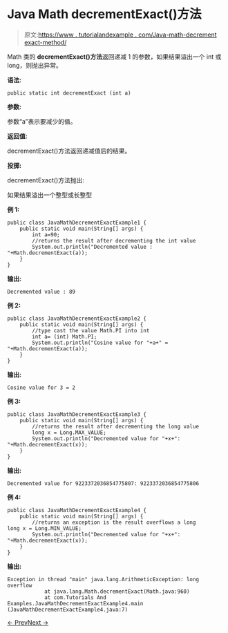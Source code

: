 # Java Math decrementExact()方法

> 原文:[https://www . tutorialandexample . com/Java-math-decrement exact-method/](https://www.tutorialandexample.com/java-math-decrementexact-method/)

Math 类的 **decrementExact()方法**返回递减 1 的参数，如果结果溢出一个 int 或 long，则抛出异常。

**语法:**

```
public static int decrementExact (int a)
```

**参数:**

参数“a”表示要减少的值。

**返回值:**

decrementExact()方法返回递减值后的结果。

**投掷:**

decrementExact()方法抛出:

如果结果溢出一个整型或长整型

**例 1:**

```
public class JavaMathDecrementExactExample1 {
    public static void main(String[] args) {
        int a=90;
        //returns the result after decrementing the int value
        System.out.println("Decremented value : "+Math.decrementExact(a));
    }
}
```

**输出:**

```
Decremented value : 89
```

**例 2:**

```
public class JavaMathDecrementExactExample2 {
    public static void main(String[] args) {
        //type cast the value Math.PI into int
        int a= (int) Math.PI;
        System.out.println("Cosine value for "+a+" = "+Math.decrementExact(a));
    }
}
```

**输出:**

```
Cosine value for 3 = 2
```

**例 3:**

```
public class JavaMathDecrementExactExample3 {
    public static void main(String[] args) {
        //returns the result after decrementing the long value
        long x = Long.MAX_VALUE;
        System.out.println("Decremented value for "+x+":
"+Math.decrementExact(x));
    }
}
```

**输出:**

```
Decremented value for 9223372036854775807: 9223372036854775806
```

**例 4:**

```
public class JavaMathDecrementExactExample4 {
    public static void main(String[] args) {
        //returns an exception is the result overflows a long
long x = Long.MIN_VALUE;
        System.out.println("Decremented value for "+x+":
"+Math.decrementExact(x));
    }
}
```

**输出:**

```
Exception in thread "main" java.lang.ArithmeticException: long overflow
            at java.lang.Math.decrementExact(Math.java:960)
            at com.Tutorials And
Examples.JavaMathDecrementExactExample4.main
(JavaMathDecrementExactExample4.java:7)
```

[← Prev](https://www.tutorialandexample.com/java-math-cosh-method/)[Next →](https://www.tutorialandexample.com/java-math-exp-method/)